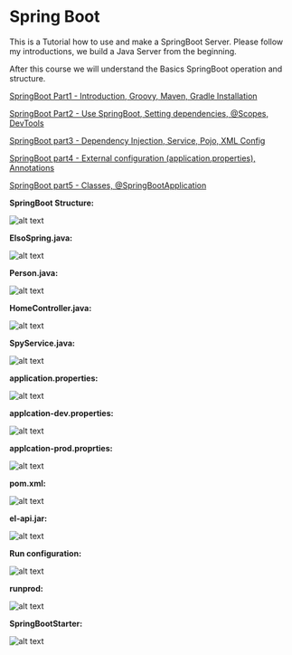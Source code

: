 # Spring Boot

This is a Tutorial how to use and make a SpringBoot Server. Please follow my introductions, we build a Java Server from the beginning.

After this course we will understand the Basics SpringBoot operation and structure.

 [SpringBoot Part1 - Introduction, Groovy, Maven, Gradle Installation](https://github.com/Leone717/First_Spring_Boot/blob/master/SpringBoot%20part1%20-%20Introduction%2C%20Groovy%2C%20Maven%2C%20Gradle%20Installation.md)

[SpringBoot Part2 - Use SpringBoot, Setting dependencies, @Scopes, DevTools](https://github.com/Leone717/First_Spring_Boot/blob/master/SpringBoot%20part2%20-%20Use%20Springboot%2C%20Setting%20dependecies%2C%20%20%40Scopes%2C%20DevTools.md)

  [SpringBoot part3 - Dependency Injection, Service, Pojo, XML Config](https://github.com/Leone717/First_Spring_Boot/blob/master/SpringBoot%20part3%20-%20Dependency%20Injection%2C%20Service%2C%20Pojo%2C%20XML%20Config.md)

  [SpringBoot part4 - External configuration (application.properties), Annotations](https://github.com/Leone717/First_Spring_Boot/blob/master/SpringBoot%20part4%20-%20External%20configuration%20(application.properties)%2C%20Annotations%20.md)

  [SpringBoot part5 - Classes, @SpringBootApplication](https://github.com/Leone717/First_Spring_Boot/blob/master/SpringBoot%20part5%20-%20Classes%2C%20%40SpringBootApplication%20.md)

__SpringBoot Structure:__

![alt text](https://github.com/Leone717/First_Spring_Boot/blob/master/SpringPic/1%20SpringBootStructure.png)

__ElsoSpring.java:__

![alt text](https://github.com/Leone717/First_Spring_Boot/blob/master/SpringPic/2%20ElsoSpring.java.png)


__Person.java:__

![alt text](https://github.com/Leone717/First_Spring_Boot/blob/master/SpringPic/3%20Person.java.png)

__HomeController.java:__

![alt text](https://github.com/Leone717/First_Spring_Boot/blob/master/SpringPic/4%2C%20HomeController.java.png)

__SpyService.java:__

![alt text](https://github.com/Leone717/First_Spring_Boot/blob/master/SpringPic/5%2C%20SpyService.java.png)

__application.properties:__

![alt text](https://github.com/Leone717/First_Spring_Boot/blob/master/SpringPic/6%20application.properties.png)

__applcation-dev.properties:__

![alt text](https://github.com/Leone717/First_Spring_Boot/blob/master/SpringPic/7%20applcation-dev.properties.png)

__applcation-prod.proprties:__

![alt text](https://github.com/Leone717/First_Spring_Boot/blob/master/SpringPic/8%20applcation-prod.proprties.png)

__pom.xml:__

![alt text](https://github.com/Leone717/First_Spring_Boot/blob/master/SpringPic/9%20pom.xml.png)

__el-api.jar:__

![alt text](https://github.com/Leone717/First_Spring_Boot/blob/master/SpringPic/10%20el-api.jar.png)

__Run configuration:__

![alt text](https://github.com/Leone717/First_Spring_Boot/blob/master/SpringPic/11%20Run%20configuration.png)

__runprod:__

![alt text](https://github.com/Leone717/First_Spring_Boot/blob/master/SpringPic/12%20runprod.png)

__SpringBootStarter:__

![alt text](https://github.com/Leone717/First_Spring_Boot/blob/master/SpringPic/13%20SpringBootStarter.png)
